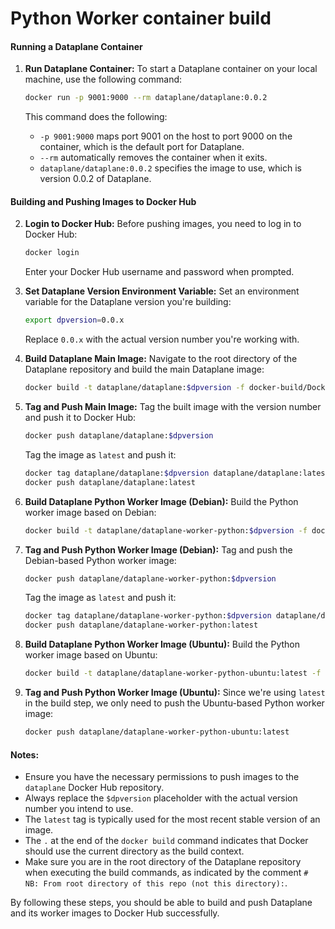 # Python Worker container build

#### Running a Dataplane Container

1.  **Run Dataplane Container:** To start a Dataplane container on your local machine, use the following command:

    ```sh
    docker run -p 9001:9000 --rm dataplane/dataplane:0.0.2
    ```

    This command does the following:

    * `-p 9001:9000` maps port 9001 on the host to port 9000 on the container, which is the default port for Dataplane.
    * `--rm` automatically removes the container when it exits.
    * `dataplane/dataplane:0.0.2` specifies the image to use, which is version 0.0.2 of Dataplane.

#### Building and Pushing Images to Docker Hub

2.  **Login to Docker Hub:** Before pushing images, you need to log in to Docker Hub:

    ```sh
    docker login
    ```

    Enter your Docker Hub username and password when prompted.
3.  **Set Dataplane Version Environment Variable:** Set an environment variable for the Dataplane version you're building:

    ```sh
    export dpversion=0.0.x
    ```

    Replace `0.0.x` with the actual version number you're working with.
4.  **Build Dataplane Main Image:** Navigate to the root directory of the Dataplane repository and build the main Dataplane image:

    ```sh
    docker build -t dataplane/dataplane:$dpversion -f docker-build/Dockerfile.main.alpine .
    ```
5.  **Tag and Push Main Image:** Tag the built image with the version number and push it to Docker Hub:

    ```sh
    docker push dataplane/dataplane:$dpversion
    ```

    Tag the image as `latest` and push it:

    ```sh
    docker tag dataplane/dataplane:$dpversion dataplane/dataplane:latest
    docker push dataplane/dataplane:latest
    ```
6.  **Build Dataplane Python Worker Image (Debian):** Build the Python worker image based on Debian:

    ```sh
    docker build -t dataplane/dataplane-worker-python:$dpversion -f docker-build/Dockerfile.workerpython.debian .
    ```
7.  **Tag and Push Python Worker Image (Debian):** Tag and push the Debian-based Python worker image:

    ```sh
    docker push dataplane/dataplane-worker-python:$dpversion
    ```

    Tag the image as `latest` and push it:

    ```sh
    docker tag dataplane/dataplane-worker-python:$dpversion dataplane/dataplane-worker-python:latest
    docker push dataplane/dataplane-worker-python:latest
    ```
8.  **Build Dataplane Python Worker Image (Ubuntu):** Build the Python worker image based on Ubuntu:

    ```sh
    docker build -t dataplane/dataplane-worker-python-ubuntu:latest -f docker-build/Dockerfile.workerpython.ubuntu .
    ```
9.  **Tag and Push Python Worker Image (Ubuntu):** Since we're using `latest` in the build step, we only need to push the Ubuntu-based Python worker image:

    ```sh
    docker push dataplane/dataplane-worker-python-ubuntu:latest
    ```

#### Notes:

* Ensure you have the necessary permissions to push images to the `dataplane` Docker Hub repository.
* Always replace the `$dpversion` placeholder with the actual version number you intend to use.
* The `latest` tag is typically used for the most recent stable version of an image.
* The `.` at the end of the `docker build` command indicates that Docker should use the current directory as the build context.
* Make sure you are in the root directory of the Dataplane repository when executing the build commands, as indicated by the comment `# NB: From root directory of this repo (not this directory):`.

By following these steps, you should be able to build and push Dataplane and its worker images to Docker Hub successfully.
